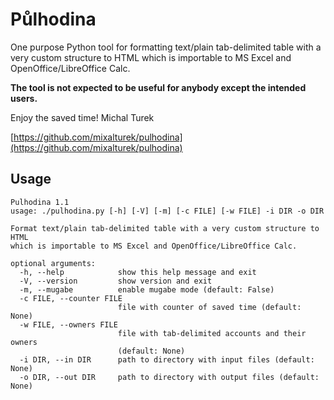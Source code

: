 Půlhodina
=========

One purpose Python tool for formatting text/plain tab-delimited table with
a very custom structure to HTML which is importable to MS Excel and
OpenOffice/LibreOffice Calc.

**The tool is not expected to be useful for anybody except the intended users.**

Enjoy the saved time! 
Michal Turek

[https://github.com/mixalturek/pulhodina](https://github.com/mixalturek/pulhodina)


Usage
-----

```
Pulhodina 1.1
usage: ./pulhodina.py [-h] [-V] [-m] [-c FILE] [-w FILE] -i DIR -o DIR

Format text/plain tab-delimited table with a very custom structure to HTML
which is importable to MS Excel and OpenOffice/LibreOffice Calc.

optional arguments:
  -h, --help            show this help message and exit
  -V, --version         show version and exit
  -m, --mugabe          enable mugabe mode (default: False)
  -c FILE, --counter FILE
                        file with counter of saved time (default: None)
  -w FILE, --owners FILE
                        file with tab-delimited accounts and their owners
                        (default: None)
  -i DIR, --in DIR      path to directory with input files (default: None)
  -o DIR, --out DIR     path to directory with output files (default: None)
```
